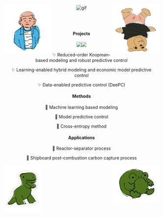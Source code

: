 <div align="center">

<img align='center' src='https://github.com/QiYuan-Zhang/QiYuan-Zhang/assets/53491122/5f581d3f-4533-4ab7-9885-6f78b7082a97' alt="gif" width="400" >

<img align='left' src='IMG_5778.PNG' width='150'>

<img align='right' src='IMG_5777.PNG' width='150'>

<br/><br/>
<!--
![IMG_5779](https://github.com/QiYuan-Zhang/QiYuan-Zhang/assets/53491122/5f581d3f-4533-4ab7-9885-6f78b7082a97)
-->
<!-- 
![Typing SVG](https://readme-typing-svg.herokuapp.com?font=Ubuntu&size=30&color=00C3FF&center=true&lines=-QiYuan-)
-->
<!--
![Anurag's GitHub stats](https://github-readme-stats.vercel.app/api?username=QiYuan-Zhang&count_private=true&show_icons=true&theme=radical)
-->

#### Projects
<img src="https://img.shields.io/badge/-Python-critical?style=flat-square&logo=DIS" /><img src="https://img.shields.io/badge/-Matlab-success?style=flat-square&logo=DIS" />
<p>✨ Reduced-order Koopman-based modeling and robust predictive control </p>
<p>✨ Learning-enabled hybrid modeling and economic model predictive control  </p>
<p>✨ Data-enabled predictive control (DeePC) </p>

#### Methods
<p>🔬 Machine learning based modeling  </p>
<p>🔬 Model predictive control </p>
<p>🔬 Cross-entropy method </p>

#### Applications
<p>📌 Reactor-separator process  </p>
<p>📌 Shipboard post-combustion carbon capture process </p>

<img align='left' src='IMG_5775.PNG' width='120'>

<img align='right' src='IMG_5776.PNG' width='150'>


  
<!--
**QiYuan-Zhang/QiYuan-Zhang** is a ✨ _special_ ✨ repository because its `README.md` (this file) appears on your GitHub profile.

Here are some ideas to get you started:

- 🔭 I’m currently working on ...
- 🌱 I’m currently learning ...
- 👯 I’m looking to collaborate on ...
- 🤔 I’m looking for help with ...
- 💬 Ask me about ...
- 📫 How to reach me: ...
- 😄 Pronouns: ...
- ⚡ Fun fact: ...
-->
</div>
